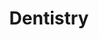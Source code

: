 ---
title: Dentistry
crosslinks:
- DentalHygiene
- NeuroMuscularDent
- me_irl
- AskDocs
- NoStupidQuestions
- Drugs
- TMJ
- LosAngeles
- 4szhva
- vegan
- AskReddit
- AMAAggregator
- TheGirlSurvivalGuide
- vargas
- todayilearned
- oralprofessionals
- SleepApnea
- TopMindsOfReddit
- ketoscience
---